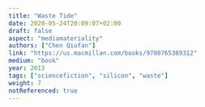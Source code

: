 ```yaml
---
title: "Waste Tide"
date: 2020-05-24T20:09:07+02:00
draft: false
aspect: "mediamateriality"
authors: ["Chen Qiufan"]
link: "https://us.macmillan.com/books/9780765389312"
medium: "book"
year: 2013
tags: ["sciencefiction", "silicon", "waste"]
weight: 7
notReferenced: true
---
```

